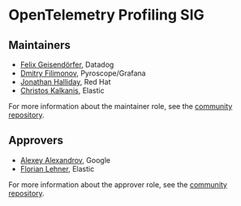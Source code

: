 # OpenTelemetry Profiling SIG

## Maintainers

- [Felix Geisendörfer](https://github.com/felixge), Datadog
- [Dmitry Filimonov](https://github.com/petethepig), Pyroscope/Grafana
- [Jonathan Halliday](https://github.com/jhalliday), Red Hat
- [Christos Kalkanis](https://github.com/christos68k), Elastic

For more information about the maintainer role, see the [community repository](https://github.com/open-telemetry/community/blob/main/guides/contributor/membership.md#maintainer).

## Approvers

- [Alexey Alexandrov](https://github.com/aalexand), Google
- [Florian Lehner](https://github.com/florianl), Elastic

For more information about the approver role, see the [community repository](https://github.com/open-telemetry/community/blob/main/guides/contributor/membership.md#approver).
